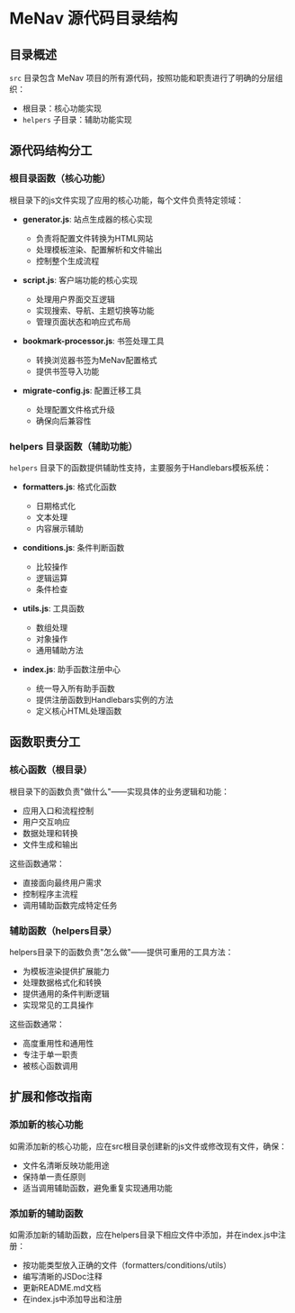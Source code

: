 # MeNav 源代码目录结构

## 目录概述

`src` 目录包含 MeNav 项目的所有源代码，按照功能和职责进行了明确的分层组织：

- 根目录：核心功能实现
- `helpers` 子目录：辅助功能实现

## 源代码结构分工

### 根目录函数（核心功能）

根目录下的js文件实现了应用的核心功能，每个文件负责特定领域：

- **generator.js**: 站点生成器的核心实现
  - 负责将配置文件转换为HTML网站
  - 处理模板渲染、配置解析和文件输出
  - 控制整个生成流程

- **script.js**: 客户端功能的核心实现
  - 处理用户界面交互逻辑
  - 实现搜索、导航、主题切换等功能
  - 管理页面状态和响应式布局

- **bookmark-processor.js**: 书签处理工具
  - 转换浏览器书签为MeNav配置格式
  - 提供书签导入功能

- **migrate-config.js**: 配置迁移工具
  - 处理配置文件格式升级
  - 确保向后兼容性

### helpers 目录函数（辅助功能）

`helpers` 目录下的函数提供辅助性支持，主要服务于Handlebars模板系统：

- **formatters.js**: 格式化函数
  - 日期格式化
  - 文本处理
  - 内容展示辅助

- **conditions.js**: 条件判断函数
  - 比较操作
  - 逻辑运算
  - 条件检查

- **utils.js**: 工具函数
  - 数组处理
  - 对象操作
  - 通用辅助方法

- **index.js**: 助手函数注册中心
  - 统一导入所有助手函数
  - 提供注册函数到Handlebars实例的方法
  - 定义核心HTML处理函数

## 函数职责分工

### 核心函数（根目录）

根目录下的函数负责"做什么"——实现具体的业务逻辑和功能：

- 应用入口和流程控制
- 用户交互响应
- 数据处理和转换
- 文件生成和输出

这些函数通常：
- 直接面向最终用户需求
- 控制程序主流程
- 调用辅助函数完成特定任务

### 辅助函数（helpers目录）

helpers目录下的函数负责"怎么做"——提供可重用的工具方法：

- 为模板渲染提供扩展能力
- 处理数据格式化和转换
- 提供通用的条件判断逻辑
- 实现常见的工具操作

这些函数通常：
- 高度重用性和通用性
- 专注于单一职责
- 被核心函数调用

## 扩展和修改指南

### 添加新的核心功能

如需添加新的核心功能，应在src根目录创建新的js文件或修改现有文件，确保：
- 文件名清晰反映功能用途
- 保持单一责任原则
- 适当调用辅助函数，避免重复实现通用功能

### 添加新的辅助函数

如需添加新的辅助函数，应在helpers目录下相应文件中添加，并在index.js中注册：
- 按功能类型放入正确的文件（formatters/conditions/utils）
- 编写清晰的JSDoc注释
- 更新README.md文档
- 在index.js中添加导出和注册 